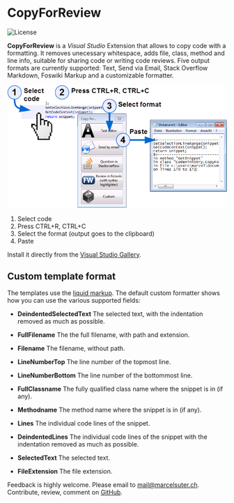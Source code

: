 # CopyForReview
![License](https://img.shields.io/github/license/suterma/CopyForReview.svg)

**CopyForReview** is a _Visual Studio_ Extension that allows to copy code with a formatting. It removes unecessary whitespace, adds file, class, method and line info, suitable for sharing code or writing code reviews. Five output formats are currently supported: Text, Send via Email, Stack Overflow Markdown, Foswiki Markup and a customizable formatter.

![How to use it](https://raw.githubusercontent.com/suterma/CopyForReview/master/Doc/HowToUse/Visual%20Funtioning%20Overview%20Landscape.png)

1. Select code
2. Press CTRL+R, CTRL+C
3. Select the format (output goes to the clipboard)
4. Paste

Install it directly from the [Visual Studio Gallery](https://visualstudiogallery.msdn.microsoft.com/5d17a777-0964-47e3-a6e5-3eed5b31ea93).

## Custom template format
The templates use the [liquid markup](http://liquidmarkup.org/). The default custom formatter shows how you can use the various supported fields:
- **DeindentedSelectedText**
The selected text, with the indentation removed as much as possible.

- **FullFilename**
The the full filename, with path and extension.

- **Filename**
The filename, without path.

- **LineNumberTop**
The line number of the topmost line.

- **LineNumberBottom**
The line number of the bottommost line.

- **FullClassname**
The fully qualified class name where the snippet is in (if any).

- **Methodname**
The method name where the snippet is in (if any).

- **Lines**
The individual code lines of the snippet.

- **DeindentedLines**
The individual code lines of the snippet with the indentation removed as much as possible.

- **SelectedText**
The selected text.

- **FileExtension**
The file extension.

Feedback is highly welcome. Please email to mail@marcelsuter.ch. Contribute, review, comment on [GitHub](https://github.com/suterma/CopyForReview).

